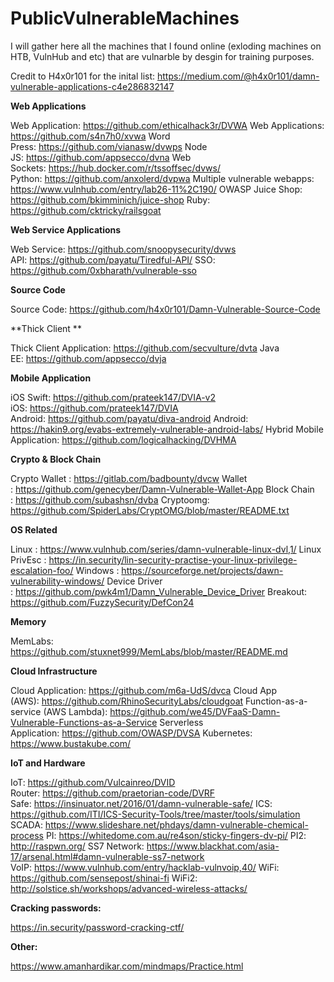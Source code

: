 # PublicVulnerableMachines
I will gather here all the machines that I found online (exloding machines on HTB, VulnHub and etc) that are vulnarble by desgin for training purposes.

Credit to H4x0r101 for the inital list: https://medium.com/@h4x0r101/damn-vulnerable-applications-c4e286832147


**Web Applications**

Web Application: https://github.com/ethicalhack3r/DVWA 
Web Applications: https://github.com/s4n7h0/xvwa 
Word Press: https://github.com/vianasw/dvwps 
Node JS: https://github.com/appsecco/dvna 
Web Sockets: https://hub.docker.com/r/tssoffsec/dvws/ 
Python: https://github.com/anxolerd/dvpwa 
Multiple vulnerable webapps: https://www.vulnhub.com/entry/lab26-11%2C190/
OWASP Juice Shop: https://github.com/bkimminich/juice-shop
Ruby: https://github.com/cktricky/railsgoat

**Web Service Applications**

Web Service: https://github.com/snoopysecurity/dvws 
API: https://github.com/payatu/Tiredful-API/ 
SSO: https://github.com/0xbharath/vulnerable-sso
 
**Source Code**

Source Code: https://github.com/h4x0r101/Damn-Vulnerable-Source-Code 
 
**Thick Client **

Thick Client Application: https://github.com/secvulture/dvta 
Java EE: https://github.com/appsecco/dvja 
 
**Mobile Application**

iOS Swift: https://github.com/prateek147/DVIA-v2 
iOS: https://github.com/prateek147/DVIA 
Android: https://github.com/payatu/diva-android 
Android: https://hakin9.org/evabs-extremely-vulnerable-android-labs/ 
Hybrid Mobile Application: https://github.com/logicalhacking/DVHMA 
 
**Crypto & Block Chain**

Crypto Wallet : https://gitlab.com/badbounty/dvcw 
Wallet : https://github.com/genecyber/Damn-Vulnerable-Wallet-App 
Block Chain : https://github.com/subashsn/dvba 
Cryptoomg: https://github.com/SpiderLabs/CryptOMG/blob/master/README.txt 
 
**OS Related**

Linux : https://www.vulnhub.com/series/damn-vulnerable-linux-dvl,1/ 
Linux PrivEsc : https://in.security/lin-security-practise-your-linux-privilege-escalation-foo/
Windows : https://sourceforge.net/projects/dawn-vulnerability-windows/ 
Device Driver : https://github.com/pwk4m1/Damn_Vulnerable_Device_Driver 
Breakout: https://github.com/FuzzySecurity/DefCon24 
 

**Memory**

MemLabs: https://github.com/stuxnet999/MemLabs/blob/master/README.md

**Cloud Infrastructure**

Cloud Application: https://github.com/m6a-UdS/dvca 
Cloud App (AWS): https://github.com/RhinoSecurityLabs/cloudgoat 
Function-as-a-service (AWS Lambda): https://github.com/we45/DVFaaS-Damn-Vulnerable-Functions-as-a-Service 
Serverless Application: https://github.com/OWASP/DVSA 
Kubernetes: https://www.bustakube.com/  
 
**IoT and Hardware**

IoT: https://github.com/Vulcainreo/DVID 
Router: https://github.com/praetorian-code/DVRF 
Safe: https://insinuator.net/2016/01/damn-vulnerable-safe/ 
ICS: https://github.com/ITI/ICS-Security-Tools/tree/master/tools/simulation 
SCADA: https://www.slideshare.net/phdays/damn-vulnerable-chemical-process 
PI: https://whitedome.com.au/re4son/sticky-fingers-dv-pi/ 
PI2: http://raspwn.org/ 
SS7 Network: https://www.blackhat.com/asia-17/arsenal.html#damn-vulnerable-ss7-network 
VoIP: https://www.vulnhub.com/entry/hacklab-vulnvoip,40/ 
WiFi: https://github.com/sensepost/shinai-fi 
WiFi2: http://solstice.sh/workshops/advanced-wireless-attacks/

**Cracking passwords:**

https://in.security/password-cracking-ctf/

**Other:**

https://www.amanhardikar.com/mindmaps/Practice.html 

